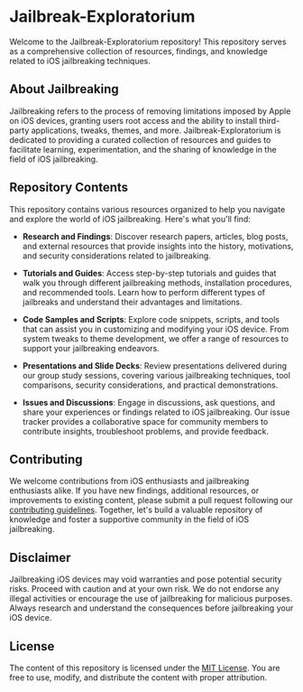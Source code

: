 # Jailbreak-Exploratorium

Welcome to the Jailbreak-Exploratorium repository! This repository serves as a comprehensive collection of resources, findings, and knowledge related to iOS jailbreaking techniques.

## About Jailbreaking

Jailbreaking refers to the process of removing limitations imposed by Apple on iOS devices, granting users root access and the ability to install third-party applications, tweaks, themes, and more. Jailbreak-Exploratorium is dedicated to providing a curated collection of resources and guides to facilitate learning, experimentation, and the sharing of knowledge in the field of iOS jailbreaking.

## Repository Contents

This repository contains various resources organized to help you navigate and explore the world of iOS jailbreaking. Here's what you'll find:

- **Research and Findings**: Discover research papers, articles, blog posts, and external resources that provide insights into the history, motivations, and security considerations related to jailbreaking.

- **Tutorials and Guides**: Access step-by-step tutorials and guides that walk you through different jailbreaking methods, installation procedures, and recommended tools. Learn how to perform different types of jailbreaks and understand their advantages and limitations.

- **Code Samples and Scripts**: Explore code snippets, scripts, and tools that can assist you in customizing and modifying your iOS device. From system tweaks to theme development, we offer a range of resources to support your jailbreaking endeavors.

- **Presentations and Slide Decks**: Review presentations delivered during our group study sessions, covering various jailbreaking techniques, tool comparisons, security considerations, and practical demonstrations.

- **Issues and Discussions**: Engage in discussions, ask questions, and share your experiences or findings related to iOS jailbreaking. Our issue tracker provides a collaborative space for community members to contribute insights, troubleshoot problems, and provide feedback.

## Contributing

We welcome contributions from iOS enthusiasts and jailbreaking enthusiasts alike. If you have new findings, additional resources, or improvements to existing content, please submit a pull request following our [contributing guidelines](CONTRIBUTING.md). Together, let's build a valuable repository of knowledge and foster a supportive community in the field of iOS jailbreaking.

## Disclaimer

Jailbreaking iOS devices may void warranties and pose potential security risks. Proceed with caution and at your own risk. We do not endorse any illegal activities or encourage the use of jailbreaking for malicious purposes. Always research and understand the consequences before jailbreaking your iOS device.

## License

The content of this repository is licensed under the [MIT License](LICENSE). You are free to use, modify, and distribute the content with proper attribution.
